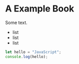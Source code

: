 # A Example Book

Some text.

- list
- list
- list

```js
let hello = "JavaScript";
console.log(hello);
```
